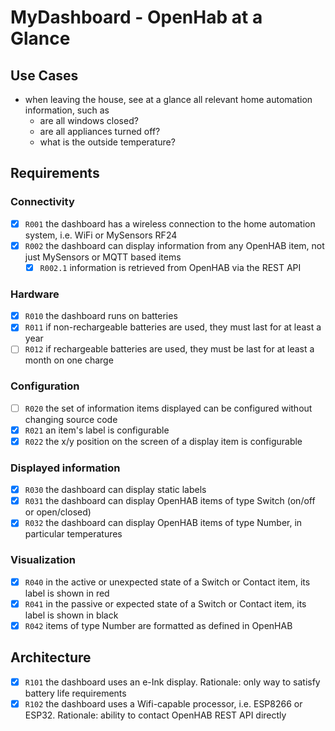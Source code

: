 MyDashboard - OpenHab at a Glance
====

## Use Cases
* when leaving the house, see at a glance all relevant home automation information, such as
  * are all windows closed?
  * are all appliances turned off?
  * what is the outside temperature?

## Requirements

### Connectivity
- [x] `R001` the dashboard has a wireless connection to the home automation system, i.e. WiFi or MySensors RF24
- [x] `R002` the dashboard can display information from any OpenHAB item, not just MySensors or MQTT based items
  - [x] `R002.1` information is retrieved from OpenHAB via the REST API

### Hardware
- [x] `R010` the dashboard runs on batteries
- [x] `R011` if non-rechargeable batteries are used, they  must last for at least a year
- [ ] `R012` if rechargeable batteries are used, they must be last for at least a month on one charge

### Configuration 
- [ ] `R020` the set of information items displayed can be configured without changing source code
- [x] `R021` an item's label is configurable
- [x] `R022` the x/y position on the screen of a display item is configurable

### Displayed information
- [x] `R030` the dashboard can display static labels
- [x] `R031` the dashboard can display OpenHAB items of type Switch (on/off or open/closed)
- [x] `R032` the dashboard can display OpenHAB items of type Number, in particular temperatures

### Visualization
- [x] `R040` in the active or unexpected state of a Switch or Contact item, its label is shown in red
- [x] `R041` in the passive or expected state of a Switch or Contact item, its label is shown in black
- [x] `R042` items of type Number are formatted as defined in OpenHAB

## Architecture
- [x] `R101` the dashboard uses an e-Ink display. Rationale: only way to satisfy battery life requirements
- [x] `R102` the dashboard uses a Wifi-capable processor, i.e. ESP8266 or ESP32. Rationale: ability to contact OpenHAB REST API directly
